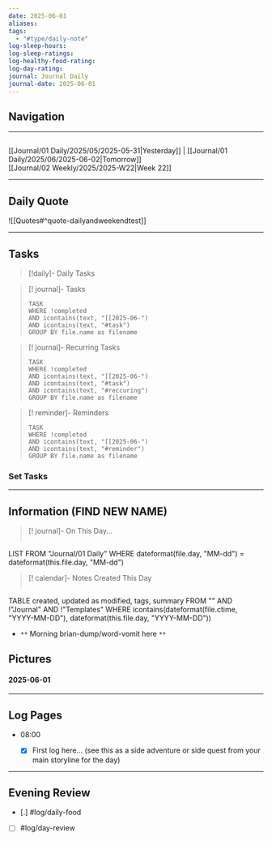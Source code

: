 ```yaml
---
date: 2025-06-01
aliases: 
tags:
  - "#type/daily-note"
log-sleep-hours: 
log-sleep-ratings: 
log-healthy-food-rating: 
log-day-rating: 
journal: Journal Daily
journal-date: 2025-06-01
---
```



## Navigation
---
```calendar-nav
```
<span class="centered-navigation-links">[[Journal/01 Daily/2025/05/2025-05-31|Yesterday]] | [[Journal/01 Daily/2025/06/2025-06-02|Tomorrow]]<br>[[Journal/02 Weekly/2025/2025-W22|Week 22]]</span>



---
## Daily Quote

![[Quotes#^quote-dailyandweekendtest]]

---

## Tasks

> [!daily]- Daily Tasks



>[! journal]- Tasks
>```dataview
>TASK
>WHERE !completed
>AND icontains(text, "[[2025-06-")
>AND icontains(text, "#task")
>GROUP BY file.name as filename
>```

>[! journal]- Recurring Tasks
>```dataview
>TASK
>WHERE !completed
>AND icontains(text, "[[2025-06-")
>AND icontains(text, "#task")
>AND icontains(text, "#reccuring")
>GROUP BY file.name as filename
>```

>[! reminder]- Reminders
>```dataview
>TASK
>WHERE !completed
>AND icontains(text, "[[2025-06-")
>AND icontains(text, "#reminder")
>GROUP BY file.name as filename
>```

### Set Tasks



---
## Information (FIND NEW NAME) 

>[! journal]- On This Day...
>```dataview
LIST
FROM "Journal/01 Daily"
WHERE dateformat(file.day, "MM-dd") = dateformat(this.file.day, "MM-dd")

>[! calendar]- Notes Created This Day
>```dataview
TABLE created, updated as modified, tags, summary
FROM "" AND !"Journal" AND !"Templates"
WHERE icontains(dateformat(file.ctime, "YYYY-MM-DD"), dateformat(this.file.day, "YYYY-MM-DD"))


- `**` Morning brian-dump/word-vomit here `**`


## Pictures
#### 2025-06-01



---
## Log Pages

- 08:00
	- [x] First  log here... (see this as a side adventure or side quest from your main storyline for the day)



---
## Evening Review

- [.] #log/daily-food
- [ ] #log/day-review

